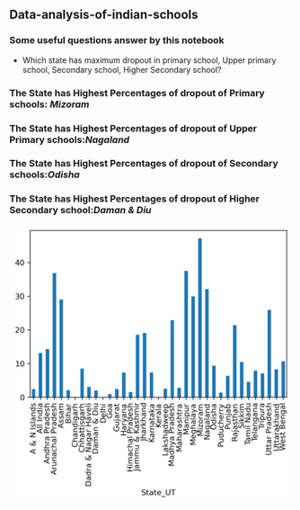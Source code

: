 ## Data-analysis-of-indian-schools

### Some useful questions answer by this notebook

- Which state has maximum dropout in primary school, Upper primary school, Secondary school, Higher Secondary school?

### The State has Highest Percentages of dropout of **Primary schools**: _Mizoram_
### The State has Highest Percentages of dropout of **Upper Primary schools**:_Nagaland_
### The State has Highest Percentages of dropout of **Secondary schools**:_Odisha_
### The State has Highest Percentages of dropout of **Higher Secondary school**:_Daman & Diu_


![Primary school](primary.png)

